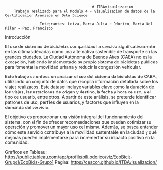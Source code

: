                                             # ITBAvisualizacion
        Trabajo realizado para el Modulo 4 - Visualizacion de datos de la Certificacion Avanzada en Data Science
            
                    Integrantes: Leiva, Maria Julia ~ Odorico, Maria Del Pilar ~ Paz, Francisco

Introducción

El uso de sistemas de bicicletas compartidas ha crecido significativamente en las últimas décadas como una alternativa sostenible de transporte en las grandes ciudades. La Ciudad Autónoma de Buenos Aires (CABA) no es la excepción, habiendo implementado su propio sistema de bicicletas públicas para fomentar la movilidad urbana y reducir la congestión vehicular.

Este trabajo se enfoca en analizar el uso del sistema de bicicletas de CABA, utilizando un conjunto de datos que recopila información detallada sobre los viajes realizados. Este dataset incluye variables clave como la duración de los viajes, las estaciones de origen y destino, la fecha y hora de uso, y el tipo de usuario, entre otros. A partir de este análisis, se pretende identificar patrones de uso, perfiles de usuarios, y factores que influyen en la demanda del servicio.

El objetivo es proporcionar una visión integral del funcionamiento del sistema, con el fin de ofrecer recomendaciones que puedan optimizar su operación y promover un mayor uso del mismo. Además, se busca entender cómo este servicio contribuye a la movilidad sustentable en la ciudad y qué mejoras pueden implementarse para incrementar su impacto positivo en la comunidad.

Graficos en Tableau: https://public.tableau.com/app/profile/pili.odorico/viz/EcoBicis-Grupo1/EcoBicis-Grupo1
Pagina: https://cescoh.github.io/ITBAvisualizacion/
